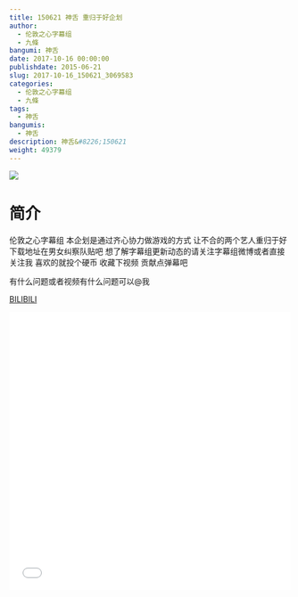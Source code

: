 ```yaml
---
title: 150621 神舌 重归于好企划
author: 
  - 伦敦之心字幕组
  - 九條
bangumi: 神舌
date: 2017-10-16 00:00:00
publishdate: 2015-06-21
slug: 2017-10-16_150621_3069583
categories: 
  - 伦敦之心字幕组
  - 九條
tags: 
  - 神舌
bangumis: 
  - 神舌
description: 神舌&#8226;150621
weight: 49379
---
```


![](https://i.imgur.com/qMjt0TX.jpg)

# 简介  
伦敦之心字幕组 本企划是通过齐心协力做游戏的方式 让不合的两个艺人重归于好 下载地址在男女纠察队贴吧 想了解字幕组更新动态的请关注字幕组微博或者直接关注我 喜欢的就投个硬币 收藏下视频 贡献点弹幕吧


有什么问题或者视频有什么问题可以@我

  [BILIBILI](https://www.bilibili.com/video/av3069583/)


<div class="vcontainer">  <iframe class='video' src="//www.bilibili.com/blackboard/player.html?cid=4820902&aid=3069583" width="100%" height="500" frameborder="0" allowfullscreen="allowfullscreen"></iframe></div>
